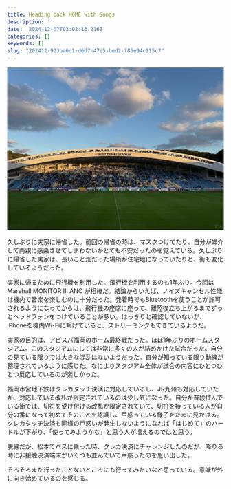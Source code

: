 ```yaml
---
title: Heading back HOME with Songs
description: ''
date: '2024-12-07T03:02:13.216Z'
categories: []
keywords: []
slug: "202412-923ba6d1-d6d7-47e5-bed2-f85e94c215c7"
---
```

![](1__jdq40J4rzhxHU1WYHxSkuQ.jpeg)

久しぶりに実家に帰省した。前回の帰省の時は、マスクつけてたり、自分が媒介して両親に感染させてしまわないかとても不安だったのを覚えている。久しぶりに帰省した実家は、長いこと畑だった場所が住宅地になっていたりと、街も変化しているようだった。

実家に帰るために飛行機を利用した。飛行機を利用するのも1年ぶり。今回はMarshall MONITOR III ANC が相棒だ。結論からいえば、ノイズキャンセル性能は機内で音楽を楽しむのに十分だった。発着時でもBluetoothを使うことが許可されるようになってからは、飛行機の座席に座って、離陸後立ち上がるまでずっとヘッドフォンをつけていることが多い。はっきりと確認していないが、iPhoneを機内Wi-Fiに繋げていると、ストリーミングもできているようだ。

実家の目的は、アビスパ福岡のホーム最終戦だった。ほぼ1年ぶりのホームスタジアム。このスタジアムにしては非常に多くの人が詰めかけた試合だった。自分の見ている限りでは大きな混乱はないようだった。自分が知っている限り動線が整理されているように感じた。なによりスタジアム全体が試合の内容にひとつひとつ反応しているのが楽しかった。

福岡市営地下鉄はクレカタッチ決済に対応しているし、JR九州も対応していたが、対応している改札が限定されているのは少し気になった。自分が普段住んでいる街では、切符を受け付ける改札が限定されていて、切符を持っている人が自分の番になって初めてそのことを認識し、戸惑っている様子をたまに見かける。クレカタッチ決済も同様の戸惑いが発生しないようになれば「はじめて」のハードルが下がり、「使ってみようかな」と思う人が増えるのではと思う。

脱線だが、松本でバスに乗った時、クレカ決済にチャレンジしたのだが、降りる時に非接触決済端末がいくつも並んでいて戸惑ったのを思い出した。

そろそろまだ行ったことないところにも行ってみたいなと思っている。意識が外に向き始めているのを感じる。